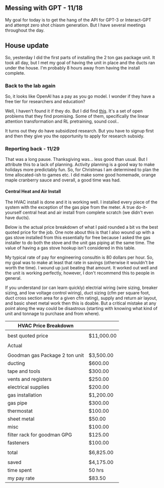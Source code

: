 ## Messing with GPT - 11/18

My goal for today is to get the hang of the API for GPT-3 or Interact-GPT and attempt zero shot chiasm generation. But I have several meetings throughout the day.

## House update

So, yesterday I did the first parts of installing the 2 ton gas package unit. It took all day, but I met my goal of having the unit in place and the ducts ran under the house. I'm probably 8 hours away from having the install complete. 


### Back to the lab again

So, it looks like OpenAI has a pay as you go model. I wonder if they have a free tier for researchers and education?

Well, I haven't found it if they do. But I did find [this](https://openai.com/blog/requests-for-research-2/). It's a set of open problems that they find promising. Some of them, specifically the linear attention transformation and RL pretraining, sound cool..

It turns out they do have subsidized research. But you have to signup first and then they give you the opportunity to apply for research subsidy. 

### Reporting back - 11/29

That was a long pause. Thanksgiving was... less good than usual. But I attribute this to a lack of planning. Activity planning is a good way to make holidays more predictably fun. So, for Christmas I am determined to plan the time allocated-ish to games etc. I did make some good homemade, orange maple cranberry sauce and overall, a good time was had. 

#### Central Heat and Air Install

The HVAC install is done and it is working well. I installed every piece of the system with the exception of the gas pipe from the meter. A true do-it-yourself central heat and air install from complete scratch (we didn't even have ducts). 

Below is the actual price breakdown of what I paid rounded a bit vs the best quoted price for the job. One note about this is that I also wound up with a gas stove installed from this essentially for free because I asked the gas installer to do both the stove and the unit gas piping at the same time. The value of having a gas stove hookup isn't considered in this table. 

My typical rate of pay for engineering consultin is 80 dollars per hour. So, my goal was to make at least that rate in savings (otherwise it wouldn't be worth the time). I wound up just beating that amount. It worked out well and the unit is working perfectly, however, I don't recommend this to people in general. 

If you understand (or can learn quickly) electrial wiring (wire sizing, breaker sizing, and low voltage control wiring), duct sizing (cfm per square foot, duct cross section area for a given cfm rating), supply and return air layout, and basic sheet metal work then this is doable. But a critical mistake at any point along the way could be disastrous (starting with knowing what kind of unit and tonnage to purchase and from where). 


| HVAC Price Breakdown             | |
|--------------------------------|--------------|
|                                |              |
| best quoted price              |  $11,000.00  |
|                                |              |
| Actual                         |              |
|                                |              |
| Goodman gas Package 2 ton unit |  $3,500.00   |
| ducting                        |  $600.00     |
| tape and tools                 |  $300.00     |
| vents and registers            |  $250.00     |
| electrical supplies            |  $200.00     |
| gas installation               |  $1,200.00   |
| gas pipe                       |  $300.00     |
| thermostat                     |  $100.00     |
| sheet metal                    |  $50.00      |
| misc                           |  $100.00     |
| filter rack for goodman GPG    |  $125.00     |
| fasteners                      |  $100.00     |
|                                |              |
| total                          |  $6,825.00   |
|                                |              |
| saved                          |  $4,175.00   |
| time spent                     | 50  hrs      |
| my pay rate                    |  $83.50      |

